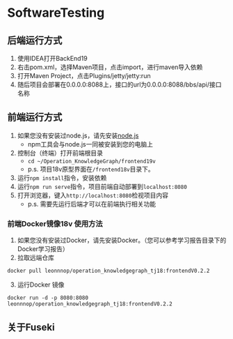# SoftwareTesting
## 后端运行方式
1. 使用IDEA打开BackEnd19
2. 右击pom.xml，选择Maven项目，点击import，进行maven导入依赖
3. 打开Maven Project，点击Plugins/jetty/jetty:run
4. 随后项目会部署在0.0.0.0:8088上，接口的url为0.0.0.0:8088/bbs/api/接口名称

## 前端运行方式
1. 如果您没有安装过node.js，请先安装[node.js](https://nodejs.org/en/)
   - npm工具会与node.js一同被安装到您的电脑上
2. 控制台（终端）打开前端根目录
   - ` cd ~/Operation_KnowledgeGraph/frontend19v `
   - p.s. 项目18v原型界面在`/frontend18v`目录下。
3. 运行`npm install`指令，安装依赖
4. 运行`npm run serve`指令，项目前端自动部署到`localhost:8080`
5. 打开浏览器，键入`http://localhost:8080`检视项目内容
   - p.s. 需要先运行后端才可以在前端执行相关功能

### 前端Docker镜像18v 使用方法

1. 如果您没有安装过Docker，请先安装Docker。（您可以参考学习报告目录下的Docker学习报告）
2. 拉取远端仓库

```
docker pull leonnnop/operation_knowledgegraph_tj18:frontendV0.2.2
```

3. 运行Docker 镜像

```
docker run -d -p 8080:8080 leonnnop/operation_knowledgegraph_tj18:frontendV0.2.2
```



## 关于Fuseki



